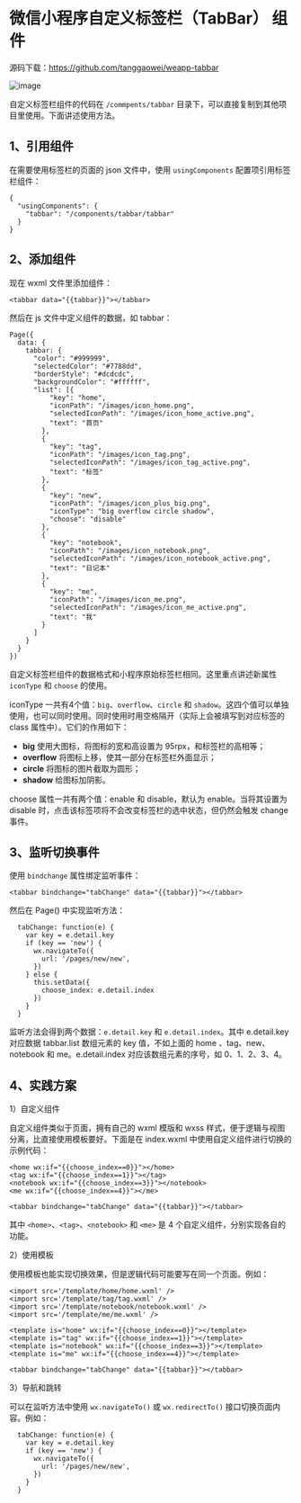 # 微信小程序自定义标签栏（TabBar） 组件

源码下载：https://github.com/tanggaowei/weapp-tabbar

![image](https://github.com/tanggaowei/weapp-tabbar/raw/master/images/Image.png)

自定义标签栏组件的代码在 `/commpents/tabbar` 目录下，可以直接复制到其他项目里使用。下面讲述使用方法。

## 1、引用组件

在需要使用标签栏的页面的 json 文件中，使用 `usingComponents` 配置项引用标签栏组件：
```
{
  "usingComponents": {
    "tabbar": "/components/tabbar/tabbar"
  }
}
```
## 2、添加组件

现在 wxml 文件里添加组件：
```
<tabbar data="{{tabbar}}"></tabbar>
```
然后在 js 文件中定义组件的数据，如 tabbar：
```
Page({
  data: {
    tabbar: {
      "color": "#999999",
      "selectedColor": "#7788dd",
      "borderStyle": "#dcdcdc",
      "backgroundColor": "#ffffff",
      "list": [{
          "key": "home",
          "iconPath": "/images/icon_home.png",
          "selectedIconPath": "/images/icon_home_active.png",
          "text": "首页"
        },
        {
          "key": "tag",
          "iconPath": "/images/icon_tag.png",
          "selectedIconPath": "/images/icon_tag_active.png",
          "text": "标签"
        },
        {
          "key": "new",
          "iconPath": "/images/icon_plus_big.png",
          "iconType": "big overflow circle shadow",
          "choose": "disable"
        },
        {
          "key": "notebook",
          "iconPath": "/images/icon_notebook.png",
          "selectedIconPath": "/images/icon_notebook_active.png",
          "text": "日记本"
        },
        {
          "key": "me",
          "iconPath": "/images/icon_me.png",
          "selectedIconPath": "/images/icon_me_active.png",
          "text": "我"
        }
      ]
    }
  }
})
```
自定义标签栏组件的数据格式和小程序原始标签栏相同。这里重点讲述新属性 `iconType` 和 `choose` 的使用。

iconType 一共有4个值：`big`、`overflow`、`circle` 和 `shadow`。这四个值可以单独使用，也可以同时使用。同时使用时用空格隔开（实际上会被填写到对应标签的 class 属性中）。它们的作用如下：


- **big** 使用大图标，将图标的宽和高设置为 95rpx，和标签栏的高相等；
- **overflow** 将图标上移，使其一部分在标签栏外面显示；
- **circle** 将图标的图片截取为圆形；
- **shadow** 给图标加阴影。

choose 属性一共有两个值：enable 和 disable，默认为 enable。当将其设置为 disable 时，点击该标签项将不会改变标签栏的选中状态，但仍然会触发 change 事件。

## 3、监听切换事件

使用 `bindchange` 属性绑定监听事件：
```
<tabbar bindchange="tabChange" data="{{tabbar}}"></tabbar>
```
然后在 Page() 中实现监听方法：
```
  tabChange: function(e) {
    var key = e.detail.key
    if (key == 'new') {
      wx.navigateTo({
        url: '/pages/new/new',
      })
    } else {
      this.setData({
        choose_index: e.detail.index
      })
    }
  }
```
监听方法会得到两个数据：`e.detail.key` 和 `e.detail.index`。其中 e.detail.key 对应数据  tabbar.list 数组元素的 key 值，不如上面的 home 、tag、new、notebook 和 me。e.detail.index 对应该数组元素的序号，如 0、1、2、3、4。 

## 4、实践方案

1）自定义组件

自定义组件类似于页面，拥有自己的 wxml 模版和 wxss 样式，便于逻辑与视图分离，比直接使用模板要好。下面是在 index.wxml 中使用自定义组件进行切换的示例代码：
```
<home wx:if="{{choose_index==0}}"></home>
<tag wx:if="{{choose_index==1}}"></tag>
<notebook wx:if="{{choose_index==3}}"></notebook>
<me wx:if="{{choose_index==4}}"></me>

<tabbar bindchange="tabChange" data="{{tabbar}}"></tabbar>
```
其中 `<home>`、`<tag>`、`<notebook>` 和 `<me>` 是 4 个自定义组件，分别实现各自的功能。

2）使用模板

使用模板也能实现切换效果，但是逻辑代码可能要写在同一个页面。例如：
```
<import src='/template/home/home.wxml' />
<import src='/template/tag/tag.wxml' />
<import src='/template/notebook/notebook.wxml' />
<import src='/template/me/me.wxml' />

<template is="home" wx:if="{{choose_index==0}}"></template>
<template is="tag" wx:if="{{choose_index==1}}"></template>
<template is="notebook" wx:if="{{choose_index==3}}"></template>
<template is="me" wx:if="{{choose_index==4}}"></template>

<tabbar bindchange="tabChange" data="{{tabbar}}"></tabbar>
```

3）导航和跳转

可以在监听方法中使用 `wx.navigateTo()` 或 `wx.redirectTo()` 接口切换页面内容。例如：
```
  tabChange: function(e) {
    var key = e.detail.key
    if (key == 'new') {
      wx.navigateTo({
        url: '/pages/new/new',
      })
    }
  }
```
